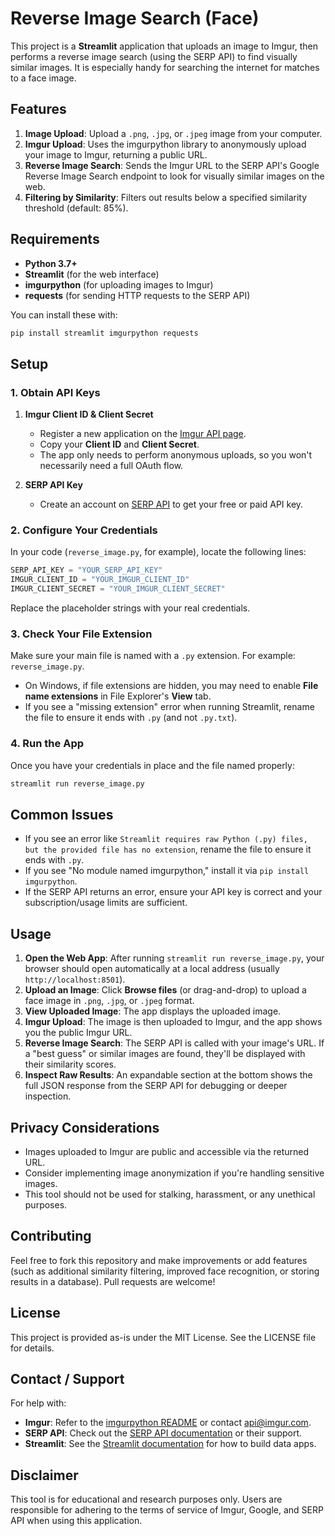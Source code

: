 # Reverse Image Search (Face)

This project is a **Streamlit** application that uploads an image to Imgur, then performs a reverse image search (using the SERP API) to find visually similar images. It is especially handy for searching the internet for matches to a face image.

## Features

1. **Image Upload**: Upload a `.png`, `.jpg`, or `.jpeg` image from your computer.
2. **Imgur Upload**: Uses the imgurpython library to anonymously upload your image to Imgur, returning a public URL.
3. **Reverse Image Search**: Sends the Imgur URL to the SERP API's Google Reverse Image Search endpoint to look for visually similar images on the web.
4. **Filtering by Similarity**: Filters out results below a specified similarity threshold (default: 85%).

## Requirements

* **Python 3.7+**
* **Streamlit** (for the web interface)
* **imgurpython** (for uploading images to Imgur)
* **requests** (for sending HTTP requests to the SERP API)

You can install these with:

```bash
pip install streamlit imgurpython requests
```

## Setup

### 1. Obtain API Keys

1. **Imgur Client ID & Client Secret**
   * Register a new application on the [Imgur API page](https://api.imgur.com/oauth2/addclient).
   * Copy your **Client ID** and **Client Secret**.
   * The app only needs to perform anonymous uploads, so you won't necessarily need a full OAuth flow.

2. **SERP API Key**
   * Create an account on [SERP API](https://serpapi.com/) to get your free or paid API key.

### 2. Configure Your Credentials

In your code (`reverse_image.py`, for example), locate the following lines:

```python
SERP_API_KEY = "YOUR_SERP_API_KEY"
IMGUR_CLIENT_ID = "YOUR_IMGUR_CLIENT_ID"
IMGUR_CLIENT_SECRET = "YOUR_IMGUR_CLIENT_SECRET"
```

Replace the placeholder strings with your real credentials.

### 3. Check Your File Extension

Make sure your main file is named with a `.py` extension. For example: `reverse_image.py`.
* On Windows, if file extensions are hidden, you may need to enable **File name extensions** in File Explorer's **View** tab.
* If you see a "missing extension" error when running Streamlit, rename the file to ensure it ends with `.py` (and not `.py.txt`).

### 4. Run the App

Once you have your credentials in place and the file named properly:

```bash
streamlit run reverse_image.py
```

## Common Issues

* If you see an error like `Streamlit requires raw Python (.py) files, but the provided file has no extension`, rename the file to ensure it ends with `.py`.
* If you see "No module named imgurpython," install it via `pip install imgurpython`.
* If the SERP API returns an error, ensure your API key is correct and your subscription/usage limits are sufficient.

## Usage

1. **Open the Web App**: After running `streamlit run reverse_image.py`, your browser should open automatically at a local address (usually `http://localhost:8501`).
2. **Upload an Image**: Click **Browse files** (or drag-and-drop) to upload a face image in `.png`, `.jpg`, or `.jpeg` format.
3. **View Uploaded Image**: The app displays the uploaded image.
4. **Imgur Upload**: The image is then uploaded to Imgur, and the app shows you the public Imgur URL.
5. **Reverse Image Search**: The SERP API is called with your image's URL. If a "best guess" or similar images are found, they'll be displayed with their similarity scores.
6. **Inspect Raw Results**: An expandable section at the bottom shows the full JSON response from the SERP API for debugging or deeper inspection.

## Privacy Considerations

* Images uploaded to Imgur are public and accessible via the returned URL.
* Consider implementing image anonymization if you're handling sensitive images.
* This tool should not be used for stalking, harassment, or any unethical purposes.

## Contributing

Feel free to fork this repository and make improvements or add features (such as additional similarity filtering, improved face recognition, or storing results in a database). Pull requests are welcome!

## License

This project is provided as-is under the MIT License. See the LICENSE file for details.

## Contact / Support

For help with:
* **Imgur**: Refer to the [imgurpython README](https://github.com/Imgur/imgurpython) or contact api@imgur.com.
* **SERP API**: Check out the [SERP API documentation](https://serpapi.com/docs) or their support.
* **Streamlit**: See the [Streamlit documentation](https://docs.streamlit.io/) for how to build data apps.

## Disclaimer

This tool is for educational and research purposes only. Users are responsible for adhering to the terms of service of Imgur, Google, and SERP API when using this application.
